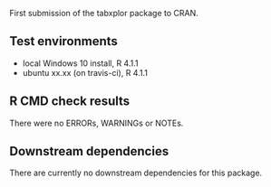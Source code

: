 First submission of the tabxplor package to CRAN.

## Test environments
* local Windows 10 install, R 4.1.1
* ubuntu xx.xx (on travis-ci), R 4.1.1

## R CMD check results
There were no ERRORs, WARNINGs or NOTEs. 

## Downstream dependencies
There are currently no downstream dependencies for this package.
